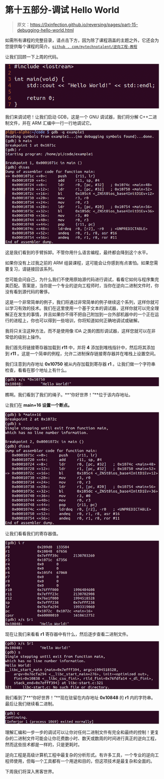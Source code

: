 # 第十五部分-调试 Hello World

> 原文：<https://0xinfection.github.io/reversing/pages/part-15-debugging-hello-world.html>

如需所有课程的完整目录，请点击下方，因为除了课程涵盖的主题之外，它还会为您提供每个课程的简介。[`github . com/mytechnotalent/逆向工程-教程`](https://github.com/mytechnotalent/Reverse-Engineering-Tutorial)

让我们回顾一下上周的代码。

![](img/abf7277b73bd2b5c59b6c65239e2e34c.png)

我们来调试吧！让我们启动 GDB，这是一个 GNU 调试器，我们将分解 C++二进制文件，并在 ARM 汇编中一行一行地调试它。

![](img/8a1a8a8fe14ad922fd95ed605fa95cc5.png)

这是我们看到的手臂拆卸。不管你用什么语言编程，最终都会降到这个水平。

如果你没有上过我之前的 ARM 组装课程，这可能会让你感到有点害怕。如果您需要复习，请链接回该系列。

您可能会问自己，为什么我们不使用原始源代码进行调试，看看它如何与程序集完美匹配。答案是，当你是一个专业的逆向工程师时，当你在逆向二进制文件时，你没有看到源代码的奢侈。

这是一个非常简单的例子，我们将通过非常简单的例子继续这个系列，这样你就可以学习有效的技术。我们在这里使用一个基于文本的调试器，这样你就可以完全理解正在发生的事情，并且如果你不得不把自己附加到一台外部机器中的一个正在运行的进程上，你也可以得到一些培训，你将知道如何正确地调试或破解。

我将只关注这种方法，而不是使用像 IDA 之类的图形调试器，这样您就可以在非常低的级别上操作。

我们首先将链接寄存器加载到 **r11** 中，并将 **4** 添加到堆栈指针中，然后将其添加到 **r11** 。这是一个简单的例程，允许二进制保存链接寄存器并在堆栈上设置空间。

我们注意到内存地址 **0x10750** 被从内存加载到寄存器 **r1** 。让我们做一个字符串检查，看看在那个地址上有什么。

![](img/306074c29070dc4cc73be7ce24f6a26d.png)

瞧啊。我们看到了我们的绳子。**“你好世界！”**位于该内存地址。

让我们在 **main+16 设置一个断点。**

![](img/ddb32ba6cb87650538e42c079989e096.png)

让我们看看我们的寄存器值。

![](img/b537104a7abefba4957f6df7e879e46f.png)

现在让我们来看看 **r1** 寄存器中有什么，然后逐步查看二进制文件。

![](img/d13eaf75f8cb90d639a00224df320a08.png)

我们看到了**“你好世界！”**现在驻留在内存地址 **0x10848** 的 **r1** 内的字符串。最后让我们继续看二进制。

![](img/c53f60efadb0b6e972aa06626a7fc351.png)

理解汇编和一步一步的调试可以让你对任何二进制文件有完全和最终的控制！更复杂的二进制文件可能会让你花费数小时、数天或数周的时间进行真正的逆向工程，然而这些技术都是一样的，只是更耗时。

逆向工程是高级计算机工程中最复杂的分析形式。有许多工具，一个专业的逆向工程师使用，但每一个工具都有一个用途和目的，但这项技术是最复杂和全面的。

下周我们将深入黑客世界。